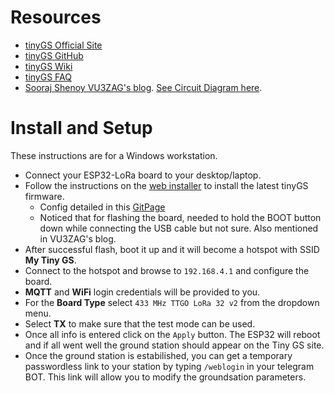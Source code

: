 # Resources

- [tinyGS Official Site](https://tinygs.com)
- [tinyGS GitHub](https://github.com/G4lile0/tinyGS)
- [tinyGS Wiki](https://github.com/G4lile0/tinyGS/wiki)
- [tinyGS FAQ](https://github.com/G4lile0/tinyGS/wiki/FAQ)
- [Sooraj Shenoy VU3ZAG's blog](https://soorajshenoys.blogspot.com/2023/01/lora-433mhz-tinygs-satellite-ground.html). [See Circuit Diagram here](https://blogger.googleusercontent.com/img/b/R29vZ2xl/AVvXsEiPLXVwBgXXILY6AirUq9ShTVVTN6xoJR0XoF2F4YatzZkGx725gxbevitd35hwaW-gN5zmFXhxZ16sYMLWMtI3AHicCbGBdiQuepzj7F09rUw8RHgCNEeEBdWACViDJuf4WEvP-KMYnK3eSaRneuvUs43CwqN_q3icXc82oeoE3XxNJLL2y_ylKYjQTg/s2864/circuit.jpg).

# Install and Setup 

These instructions are for a Windows workstation.

- Connect your ESP32-LoRa board to your desktop/laptop.
- Follow the instructions on the [web installer](https://installer.tinygs.com/) to install the latest tinyGS firmware.
  - Config detailed in this [GitPage](https://github.com/G4lile0/tinyGS/wiki/Ground-Station-configuration)
  - Noticed that for flashing the board, needed to hold the BOOT button down while connecting the USB cable but not sure. Also mentioned in VU3ZAG's blog. 
- After successful flash, boot it up and it will become a hotspot with SSID **My Tiny GS**.
- Connect to the hotspot and browse to `192.168.4.1` and configure the board.
- **MQTT** and **WiFi** login credentials will be provided to you.
- For the **Board Type** select `433 MHz TTGO LoRa 32 v2` from the dropdown menu.
- Select **TX** to make sure that the test mode can be used.
- Once all info is entered click on the `Apply` button. The ESP32 will reboot and if all went well the ground station should appear on the Tiny GS site.
- Once the ground station is estabilished, you can get a temporary passwordless link to your station by typing `/weblogin` in your telegram BOT. This link will allow you to modify the groundsation parameters.
